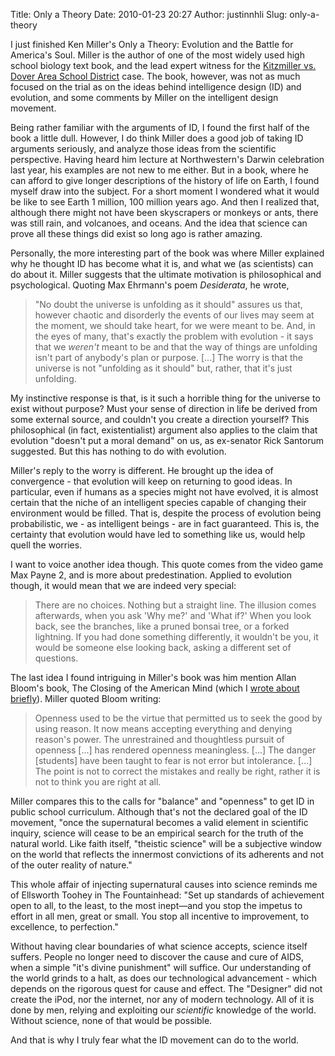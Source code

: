 Title: Only a Theory
Date: 2010-01-23 20:27
Author: justinnhli
Slug: only-a-theory

I just finished Ken Miller's Only a Theory: Evolution and the Battle for
America's Soul. Miller is the author of one of the most widely used high
school biology text book, and the lead expert witness for the
[Kitzmiller vs. Dover Area School
District](http://en.wikipedia.org/wiki/Kitzmiller_v._Dover_Area_School_District)
case. The book, however, was not as much focused on the trial as on the
ideas behind intelligence design (ID) and evolution, and some comments
by Miller on the intelligent design movement.

Being rather familiar with the arguments of ID, I found the first half
of the book a little dull. However, I do think Miller does a good job of
taking ID arguments seriously, and analyze those ideas from the
scientific perspective. Having heard him lecture at Northwestern's
Darwin celebration last year, his examples are not new to me either. But
in a book, where he can afford to give longer descriptions of the
history of life on Earth, I found myself draw into the subject. For a
short moment I wondered what it would be like to see Earth 1 million,
100 million years ago. And then I realized that, although there might
not have been skyscrapers or monkeys or ants, there was still rain, and
volcanoes, and oceans. And the idea that science can prove all these
things did exist so long ago is rather amazing.

Personally, the more interesting part of the book was where Miller
explained why he thought ID has become what it is, and what we (as
scientists) can do about it. Miller suggests that the ultimate
motivation is philosophical and psychological. Quoting Max Ehrmann's
poem *Desiderata*, he wrote,  

> "No doubt the universe is unfolding as it should" assures us that,
> however chaotic and disorderly the events of our lives may seem at the
> moment, we should take heart, for we were meant to be. And, in the
> eyes of many, that's exactly the problem with evolution - it says that
> we *weren't* meant to be and that the way of things are unfolding
> isn't part of anybody's plan or purpose. [...] The worry is that the
> universe is not "unfolding as it should" but, rather, that it's just
> unfolding.
> </p>

My instinctive response is that, is it such a horrible thing for the
universe to exist without purpose? Must your sense of direction in life
be derived from some external source, and couldn't you create a
direction yourself? This philosophical (in fact, existentialist)
argument also applies to the claim that evolution "doesn't put a moral
demand" on us, as ex-senator Rick Santorum suggested. But this has
nothing to do with evolution.

Miller's reply to the worry is different. He brought up the idea of
convergence - that evolution will keep on returning to good ideas. In
particular, even if humans as a species might not have evolved, it is
almost certain that the niche of an intelligent species capable of
changing their environment would be filled. That is, despite the process
of evolution being probabilistic, we - as intelligent beings - are in
fact guaranteed. This is, the certainty that evolution would have led to
something like us, would help quell the worries.

I want to voice another idea though. This quote comes from the video
game Max Payne 2, and is more about predestination. Applied to evolution
though, it would mean that we are indeed very special:  

> There are no choices. Nothing but a straight line. The illusion comes
> afterwards, when you ask 'Why me?' and 'What if?' When you look back,
> see the branches, like a pruned bonsai tree, or a forked lightning. If
> you had done something differently, it wouldn't be you, it would be
> someone else looking back, asking a different set of questions.
> </p>

The last idea I found intriguing in Miller's book was him mention Allan
Bloom's book, The Closing of the American Mind (which I [wrote about
briefly](http://justinnhli.blogspot.com/2009/05/thoughts-on-being-student.html)).
Miller quoted Bloom writing:  

> Openness used to be the virtue that permitted us to seek the good by
> using reason. It now means accepting everything and denying reason's
> power. The unrestrained and thoughtless pursuit of openness [...] has
> rendered openness meaningless. [...] The danger [students] have been
> taught to fear is not error but intolerance. [...] The point is not to
> correct the mistakes and really be right, rather it is not to think
> you are right at all.
> </p>

Miller compares this to the calls for "balance" and "openness" to get ID
in public school curriculum. Although that's not the declared goal of
the ID movement, "once the supernatural becomes a valid element in
scientific inquiry, science will cease to be an empirical search for the
truth of the natural world. Like faith itself, "theistic science" will
be a subjective window on the world that reflects the innermost
convictions of its adherents and not of the outer reality of nature."

This whole affair of injecting supernatural causes into science reminds
me of Ellsworth Toohey in The Fountainhead: "Set up standards of
achievement open to all, to the least, to the most inept—and you stop
the impetus to effort in all men, great or small. You stop all incentive
to improvement, to excellence, to perfection."

Without having clear boundaries of what science accepts, science itself
suffers. People no longer need to discover the cause and cure of AIDS,
when a simple "it's divine punishment" will suffice. Our understanding
of the world grinds to a halt, as does our technological advancement -
which depends on the rigorous quest for cause and effect. The "Designer"
did not create the iPod, nor the internet, nor any of modern technology.
All of it is done by men, relying and exploiting our *scientific*
knowledge of the world. Without science, none of that would be possible.

And that is why I truly fear what the ID movement can do to the world.

